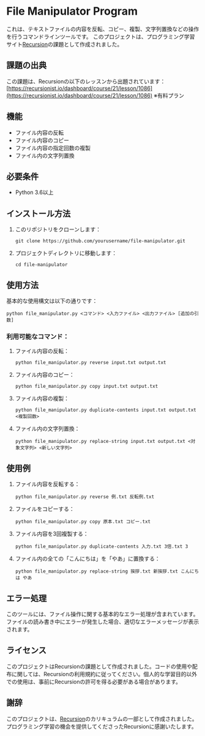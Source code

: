 # File Manipulator Program
これは、テキストファイルの内容を反転、コピー、複製、文字列置換などの操作を行うコマンドラインツールです。
このプロジェクトは、プログラミング学習サイト[Recursion](https://recursionist.io/)の課題として作成されました。

## 課題の出典

この課題は、Recursionの以下のレッスンから出題されています：
[https://recursionist.io/dashboard/course/21/lesson/1086](https://recursionist.io/dashboard/course/21/lesson/1086)
※有料プラン

## 機能

- ファイル内容の反転
- ファイル内容のコピー
- ファイル内容の指定回数の複製
- ファイル内の文字列置換

## 必要条件

- Python 3.6以上

## インストール方法

1. このリポジトリをクローンします：
   ```
   git clone https://github.com/yourusername/file-manipulator.git
   ```
2. プロジェクトディレクトリに移動します：
   ```
   cd file-manipulator
   ```

## 使用方法

基本的な使用構文は以下の通りです：

```
python file_manipulator.py <コマンド> <入力ファイル> <出力ファイル> [追加の引数]
```

### 利用可能なコマンド：

1. ファイル内容の反転：
   ```
   python file_manipulator.py reverse input.txt output.txt
   ```

2. ファイル内容のコピー：
   ```
   python file_manipulator.py copy input.txt output.txt
   ```

3. ファイル内容の複製：
   ```
   python file_manipulator.py duplicate-contents input.txt output.txt <複製回数>
   ```

4. ファイル内の文字列置換：
   ```
   python file_manipulator.py replace-string input.txt output.txt <対象文字列> <新しい文字列>
   ```

## 使用例

1. ファイル内容を反転する：
   ```
   python file_manipulator.py reverse 例.txt 反転例.txt
   ```

2. ファイルをコピーする：
   ```
   python file_manipulator.py copy 原本.txt コピー.txt
   ```

3. ファイル内容を3回複製する：
   ```
   python file_manipulator.py duplicate-contents 入力.txt 3倍.txt 3
   ```

4. ファイル内の全ての「こんにちは」を「やあ」に置換する：
   ```
   python file_manipulator.py replace-string 挨拶.txt 新挨拶.txt こんにちは やあ
   ```

## エラー処理

このツールには、ファイル操作に関する基本的なエラー処理が含まれています。ファイルの読み書き中にエラーが発生した場合、適切なエラーメッセージが表示されます。

## ライセンス

このプロジェクトはRecursionの課題として作成されました。コードの使用や配布に関しては、Recursionの利用規約に従ってください。個人的な学習目的以外での使用は、事前にRecursionの許可を得る必要がある場合があります。

## 謝辞

このプロジェクトは、[Recursion](https://recursionist.io/)のカリキュラムの一部として作成されました。プログラミング学習の機会を提供してくださったRecursionに感謝いたします。
